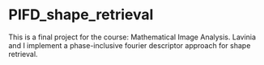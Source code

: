 # PIFD_shape_retrieval
This is a final project for the course: Mathematical Image Analysis. Lavinia and I implement a phase-inclusive fourier descriptor approach for shape retrieval.

